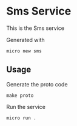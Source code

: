 # Sms Service

This is the Sms service

Generated with

```
micro new sms
```

## Usage

Generate the proto code

```
make proto
```

Run the service

```
micro run .
```